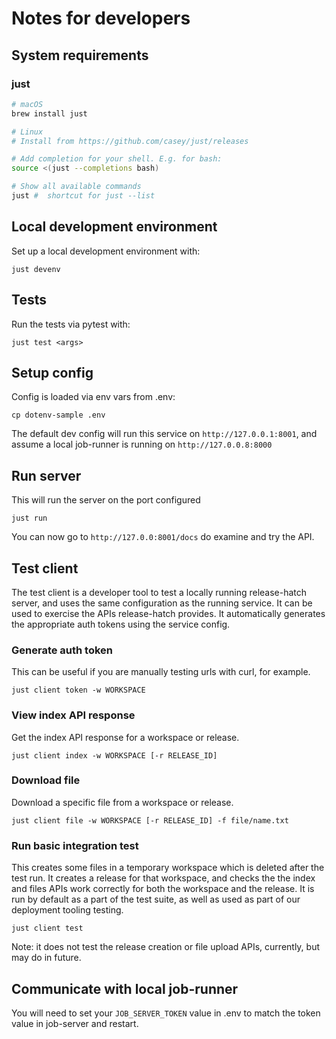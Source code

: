 # Notes for developers

## System requirements

### just

```sh
# macOS
brew install just

# Linux
# Install from https://github.com/casey/just/releases

# Add completion for your shell. E.g. for bash:
source <(just --completions bash)

# Show all available commands
just #  shortcut for just --list
```


## Local development environment


Set up a local development environment with:
```
just devenv
```

## Tests
Run the tests via pytest with:
```
just test <args>
```


## Setup config

Config is loaded via env vars from .env:

`cp dotenv-sample .env`

The default dev config will run this service on `http://127.0.0.1:8001`, and
assume a local job-runner is running on `http://127.0.0.8:8000`


## Run server

This will run the server on the port configured

`just run`

You can now go to `http://127.0.0:8001/docs` do examine and try the API.


## Test client

The test client is a developer tool to test a locally running release-hatch
server, and uses the same configuration as the running service. It can be used
to exercise the APIs release-hatch provides. It automatically generates the
appropriate auth tokens using the service config.

### Generate auth token

This can be useful if you are manually testing urls with curl, for example.

    just client token -w WORKSPACE

### View index API response

Get the index API response for a workspace or release.

    just client index -w WORKSPACE [-r RELEASE_ID]

### Download file

Download a specific file from a workspace or release.

    just client file -w WORKSPACE [-r RELEASE_ID] -f file/name.txt

### Run basic integration test

This creates some files in a temporary workspace which is deleted after the
test run. It creates a release for that workspace, and checks the the index and
files APIs work correctly for both the workspace and the release.  It is run by
default as a part of the test suite, as well as used as part of our deployment
tooling testing.

    just client test

Note: it does not test the release creation or file upload APIs, currently, but
may do in future.


## Communicate with local job-runner

You will need to set your `JOB_SERVER_TOKEN` value in .env to match the token value in
job-server and restart.
